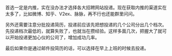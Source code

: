 首选一定是内推，实在没办法才选择各大招聘网站投递。现在获取内推的渠道实在太多了，比如微博、知乎、V2ex、脉脉，再不行也还能群里问问。

另外还需要注意分批投递简历，投递前应该先把想投递的几个公司分出几个档次。先投递档次最低的，就算失败了，也就当在攒经验。这样多面几次，把握大了就可以开始投递更加心仪的公司了，增加成功几率。

最后如果你是通过邮件投简历的话，可以选择在早上上班的时候去投递。

